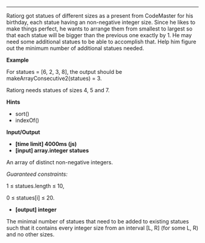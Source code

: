 ---

Ratiorg got statues of different sizes as a present from CodeMaster for his birthday, each statue having an non-negative integer size. Since he likes to make things perfect, he wants to arrange them from smallest to largest so that each statue will be bigger than the previous one exactly by 1. He may need some additional statues to be able to accomplish that. Help him figure out the minimum number of additional statues needed.

**Example**

For statues = [6, 2, 3, 8], the output should be
makeArrayConsecutive2(statues) = 3.

Ratiorg needs statues of sizes 4, 5 and 7.

**Hints**
-   sort()
-   indexOf()

**Input/Output**

- **[time limit] 4000ms (js)**
- **[input] array.integer statues**

An array of distinct non-negative integers.

*Guaranteed constraints:*

1 ≤ statues.length ≤ 10,

0 ≤ statues[i] ≤ 20.

- **[output] integer**

The minimal number of statues that need to be added to existing statues such that it contains every integer size from an interval [L, R] (for some L, R) and no other sizes.